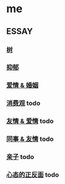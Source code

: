 # me

## ESSAY

### [树](main/the-tree.md)

### [抑郁](main/depression.md)

### [爱情 & 婚姻](main/love-and-marriage.md)

### [消费观](main/consumption-concept.md) todo

### [友情 & 爱情](main/friendship-and-love.md) todo

### [同事 & 友情](main/colleague-and-friendship.md) todo

### [亲子](main/parentage.md) todo

### [心态的正反面](main/mentally-sides.md) todo
